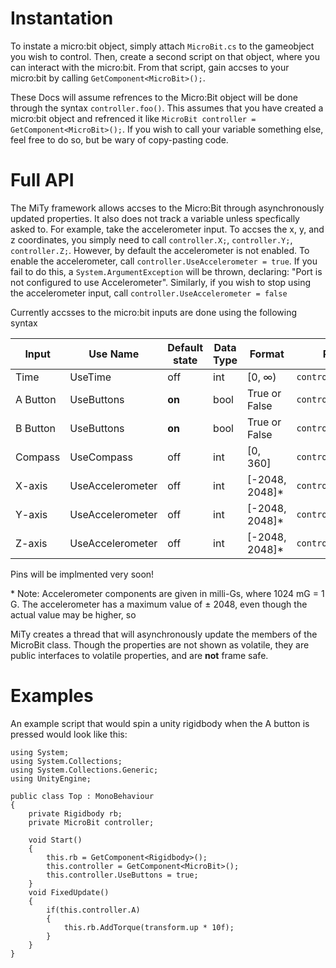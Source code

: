 # Instantation
To instate a micro:bit object, simply attach `MicroBit.cs` to the gameobject you wish to control. Then, create a second script on that object, where you can interact with the micro:bit. From that script, gain accses to your micro:bit by calling `GetComponent<MicroBit>();`.

These Docs will assume refrences to the Micro:Bit object will be done through the syntax `controller.foo()`. This assumes that you have created a micro:bit object and refrenced it like `MicroBit controller = GetComponent<MicroBit>();`. If you wish to call your variable something else, feel free to do so, but be wary of copy-pasting code.
# Full API
The MiTy framework allows accses to the Micro:Bit through asynchronously updated properties. It also does not track a variable unless specfically asked to. For example, take the accelerometer input. To accses the x, y, and z coordinates, you simply need to call `controller.X;`, `controller.Y;`, `controller.Z;`. However, by default the accelerometer is not enabled. To enable the accelerometer, call `controller.UseAccelerometer = true`. If you fail to do this, a `System.ArgumentException` will be thrown, declaring: "Port is not configured to use Accelerometer". Similarly, if you wish to stop using the accelerometer input, call `controller.UseAccelerometer = false`

Currently accsses to the micro:bit inputs are done using the following syntax

| Input | Use Name | Default state | Data Type | Format | Refrence |
|-------|----------|---------------|-----------|--------|----------|
| Time | UseTime | off | int | [0, ∞) | `controller.Time;` |
| A Button | UseButtons | __on__ | bool | True or False | `controller.A;` |
| B Button | UseButtons | __on__ | bool | True or False | `controller.B;` |
| Compass | UseCompass | off | int | [0, 360] | `controller.Compass;` |
| X-axis | UseAccelerometer | off | int | [-2048, 2048]* | `controller.X;` |
| Y-axis | UseAccelerometer | off | int | [-2048, 2048]* | `controller.Y;` |
| Z-axis | UseAccelerometer | off | int | [-2048, 2048]* | `controller.Z;` |
Pins will be implmented very soon!

\* Note: Accelerometer components are given in milli-Gs, where 1024 mG = 1 G. The accelerometer has a maximum value of ± 2048, even though the actual value may be higher, so 

MiTy creates a thread that will asynchronously update the members of the MicroBit class. Though the properties are not shown as volatile, they are public interfaces to volatile properties, and are __not__ frame safe.
# Examples
An example script that would spin a unity rigidbody when the A button is pressed would look like this:
```
using System;
using System.Collections;
using System.Collections.Generic;
using UnityEngine;

public class Top : MonoBehaviour
{
    private Rigidbody rb;
    private MicroBit controller;
 
    void Start()
    {
        this.rb = GetComponent<Rigidbody>();
        this.controller = GetComponent<MicroBit>();
        this.controller.UseButtons = true;
    }
    void FixedUpdate()
    {
        if(this.controller.A)
        {
            this.rb.AddTorque(transform.up * 10f); 
        }
    }
}
```
